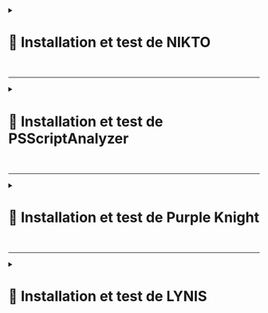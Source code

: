 <details>
<summary><h1>🎯 Installation et test de NIKTO<h1></summary>

## 📑 Installation de NIKTO : 

- **Mettre à jour les paquets et installer les dépendances** :

``apt update && sudo apt install git perl -y``

- **Cloner le dépôt officiel de Nikto** :

``git clone https://github.com/sullo/nikto.git``

- **Aller dans le dossier de Nikto** :

``cd nikto/program``

- **Lancer Nikto avec Perl** :

``perl nikto.pl -h http://exemple.com``

*(Remplacer http://exemple.com par l'URL de votre site que vous voulez scanner.)*

---

🚨🚨🚨 *9 erreurs détectées avant correction* 🚨🚨🚨 :

![NIKTO1](https://github.com/user-attachments/assets/3f43b25c-b5f0-4385-aa76-36d9c7677f84)<br>


🚨🚨🚨 *3 erreurs détectées après correction* 🚨🚨🚨 :
  
![NIKTO2](https://github.com/user-attachments/assets/32aebfa4-a406-4a6c-9109-a05374c35269)

</details>


---

<details>
<summary><h1>🎯 Installation et test de PSScriptAnalyzer<h1></summary>

## 📑 Installation de PSScriptAnalyzer : 

- **Installer à l'aide de PowerShellGet 2.x** :

``Install-Module -Name PSScriptAnalyzer -Force``

- **Lancer une analyse de script** :

``Invoke-ScriptAnalyzer -Path "C:\Chemin\Vers\VotreScript.ps1"``

---

🚨🚨🚨 *Erreurs détecter* 🚨🚨🚨

![SCRIPTANALIZER1](https://github.com/user-attachments/assets/74ce178a-a1bd-46fb-b502-73fbe1f30304)<br>


🚨🚨🚨 *Erreurs corriger* 🚨🚨🚨

![SCRIPTANALIZER2](https://github.com/user-attachments/assets/d25b51b4-b9ba-47ee-9d2d-b69718f4016d)


</details>

---

<details>
<summary><h1>🎯 Installation et test de Purple Knight<h1></summary>  

- **Il faut remplir un formulaire pour recevoir un lien de téléchargement. Ensuite il faut autoriser l'ouverture du dossier zip (avant de le dézipper)** :  
  
![Capture d'écran 2025-02-05 180622](https://github.com/user-attachments/assets/036bf37a-98a3-4259-9b22-e222878a3edd)  

- **Lancer ensuite l'exécutable** :  **``PurpleKnight.exe``**

![Capture d'écran 2025-02-05 171100](https://github.com/user-attachments/assets/b7aa4c50-cfd9-4403-9f4a-8d6eb5fc5793)<br> 

![Capture d'écran 2025-02-05 171115](https://github.com/user-attachments/assets/0b66a956-80d6-4df0-b7a6-1d852c0acf76)<br>

![Capture d'écran 2025-02-05 171128](https://github.com/user-attachments/assets/7a0d32a1-f01d-4591-a1cd-fd126514b56b)<br> 

![Capture d'écran 2025-02-05 171216](https://github.com/user-attachments/assets/cc7d58d2-f6d9-4a92-b4fa-d4a87b976f5e)<br> 

![Capture d'écran 2025-02-05 175504](https://github.com/user-attachments/assets/44fde063-390b-4371-a42a-2e91f9948bd0)  

---

- **Désactivation du service ``Spooler`` sur nos 2 contrôleurs de domaines** :

![Capture d'écran 2025-02-05 174209](https://github.com/user-attachments/assets/4778c455-5138-45e2-965c-b278305a7fc4)<br> 

![Capture d'écran 2025-02-05 175157](https://github.com/user-attachments/assets/8cc3f9a1-5daf-42d3-b0e7-9aa333feb619)<br>  

![Capture d'écran 2025-02-05 174903](https://github.com/user-attachments/assets/c1a22477-3ba5-4b72-b8eb-2875270c50dc)<br>  

![Capture d'écran 2025-02-05 184956](https://github.com/user-attachments/assets/27b8d287-4b5d-4b30-883e-761d30ceda95)  

  
</details>

---

<details>
<summary><h1>🎯 Installation et test de LYNIS<h1></summary>

## 📑 Installation de LYNIS : 

- **Télécharger le paquet depuis le github** :

``wget https://github.com/CISOfy/lynis/archive/refs/tags/3.1.4.tar.gz``

- **Extraire le paquet** :

 ``tar -zxf 3.1.4.tar.gz``

- **Ce déplacer dans le dossier ``lynis-3.1.4``** :

``cd lynis-3.1.4/``

- **Voir les infos de ``lynis``** :

``./lynis update info``

![LYNIS0](https://github.com/user-attachments/assets/a9f64e41-bec5-4fe0-8492-7c40e524ffba)

- **Puis lancer un audit du système** :

``lynis audit system``

---

![LYNIS1](https://github.com/user-attachments/assets/0df438d0-6c26-4053-8f2d-783eb9b2cf52)<br>

![LYNIS2](https://github.com/user-attachments/assets/722a8ebe-aa08-4f80-874d-97f6691e3d24)<br>

![LYNIS3](https://github.com/user-attachments/assets/a1ff55d1-4212-4fcc-90cc-e88ce245bdb7)<br>

![LYNIS4](https://github.com/user-attachments/assets/d5f1a946-8fc7-4269-8b28-6ec1241b812f)<br>

![LYNIS5](https://github.com/user-attachments/assets/564fe06b-9316-4321-9867-91a3aaddc5fb)<br>

![LYNIS6](https://github.com/user-attachments/assets/d76a55fe-46b5-42ff-aa39-d1b512bcf7e4)<br>

![LYNIS7](https://github.com/user-attachments/assets/cf625c8e-93c3-4c12-b245-f0cf1b759141)<br>

![LYNIS8](https://github.com/user-attachments/assets/ddf58d26-c64d-44b6-b9e8-9b20b61fdcd2)<br>

![LYNIS9](https://github.com/user-attachments/assets/374176e7-138c-4c4a-a39f-fc9a8fc3ed15)<br>

![LYNIS10](https://github.com/user-attachments/assets/043f48b5-d635-425b-b159-11ac56eabf7e)<br>

![LYNIS11](https://github.com/user-attachments/assets/9198af09-091e-4376-b4d3-290116f5e75c)<br>


🚨🚨🚨 *Détails du scan avec SCORE* 🚨🚨🚨 :

![LYNIS12](https://github.com/user-attachments/assets/85e722a2-8427-42f9-ba73-fb3a918a5a1a)


</details>


